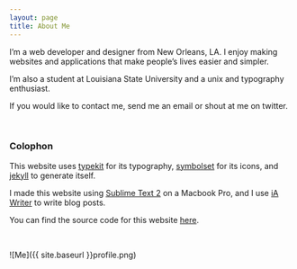 ```yaml
---
layout: page
title: About Me
---
```


I’m a web developer and designer from New Orleans, LA. I enjoy making websites and applications that make people’s lives easier and simpler.

I’m also a student at Louisiana State University and a unix and typography enthusiast.

If you would like to contact me, send me an email or shout at me on twitter.

<br>

### Colophon

This website uses [typekit](https://typekit.com/) for its typography,  [symbolset](https://symbolset.com/) for its icons, and [jekyll](http://jekyllrb.com/) to generate itself.

I made this website using [Sublime Text 2](http://www.sublimetext.com/) on a Macbook Pro, and I use [iA Writer](http://www.iawriter.com/) to write blog posts.

You can find the source code for this website [here](https://github.com/taylorlapeyre/taylorlapeyre.me).


<br>

![Me]({{ site.baseurl }}profile.png)

